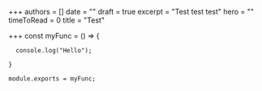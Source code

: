 +++
authors = []
date = ""
draft = true
excerpt = "Test test test"
hero = ""
timeToRead = 0
title = "Test"

+++
    const myFunc = () => {

      console.log("Hello");

    }

    module.exports = myFunc;